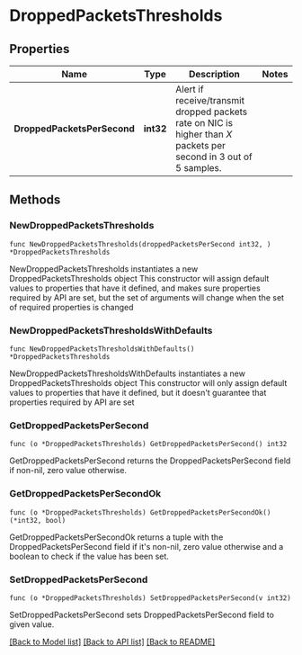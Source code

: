 # DroppedPacketsThresholds

## Properties

Name | Type | Description | Notes
------------ | ------------- | ------------- | -------------
**DroppedPacketsPerSecond** | **int32** | Alert if receive/transmit dropped packets rate on NIC is higher than *X* packets per second in 3 out of 5 samples. | 

## Methods

### NewDroppedPacketsThresholds

`func NewDroppedPacketsThresholds(droppedPacketsPerSecond int32, ) *DroppedPacketsThresholds`

NewDroppedPacketsThresholds instantiates a new DroppedPacketsThresholds object
This constructor will assign default values to properties that have it defined,
and makes sure properties required by API are set, but the set of arguments
will change when the set of required properties is changed

### NewDroppedPacketsThresholdsWithDefaults

`func NewDroppedPacketsThresholdsWithDefaults() *DroppedPacketsThresholds`

NewDroppedPacketsThresholdsWithDefaults instantiates a new DroppedPacketsThresholds object
This constructor will only assign default values to properties that have it defined,
but it doesn't guarantee that properties required by API are set

### GetDroppedPacketsPerSecond

`func (o *DroppedPacketsThresholds) GetDroppedPacketsPerSecond() int32`

GetDroppedPacketsPerSecond returns the DroppedPacketsPerSecond field if non-nil, zero value otherwise.

### GetDroppedPacketsPerSecondOk

`func (o *DroppedPacketsThresholds) GetDroppedPacketsPerSecondOk() (*int32, bool)`

GetDroppedPacketsPerSecondOk returns a tuple with the DroppedPacketsPerSecond field if it's non-nil, zero value otherwise
and a boolean to check if the value has been set.

### SetDroppedPacketsPerSecond

`func (o *DroppedPacketsThresholds) SetDroppedPacketsPerSecond(v int32)`

SetDroppedPacketsPerSecond sets DroppedPacketsPerSecond field to given value.



[[Back to Model list]](../README.md#documentation-for-models) [[Back to API list]](../README.md#documentation-for-api-endpoints) [[Back to README]](../README.md)


